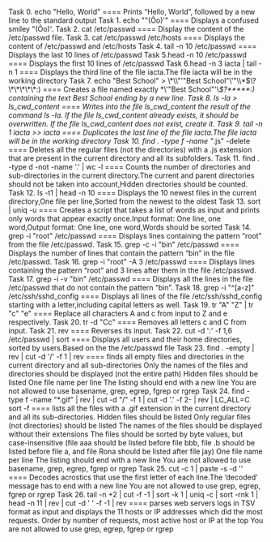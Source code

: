 Task 0. echo "Hello, World" ==== Prints “Hello, World”, followed by a new line to the standard output
Task 1. echo "\"(Ôo)'" ==== Displays a confused smiley "(Ôo)'.
Task 2. cat /etc/passwd ==== Display the content of the /etc/passwd file.
Task 3. cat /etc/passwd /etc/hosts ====  Displays the content of /etc/passwd and /etc/hosts
Task 4. tail -n 10 /etc/passwd ==== Displays the last 10 lines of /etc/passwd
Task 5.head -n 10 /etc/passwd ==== Displays the first 10 lines of /etc/passwd
Task 6.head -n 3 iacta | tail -n 1 ====  Displays the third line of the file iacta.The file iacta will be in the working directory
Task 7. echo "Best School" > \\\*\\\\"'\"Best School\"\\'"\\\\\*\$\\\?\\\*\\\*\\\*\\\*\\\*\:\) ====  Creates a file named exactly \*\\'"Best School"\'\\*$\?\*\*\*\*\*:) containing the text Best School ending by a new line.
Task 8. ls -la > ls_cwd_content ==== Writes  into the file ls_cwd_content the result of the command ls -la. If the file ls_cwd_content already exists, it should be overwritten. If the file ls_cwd_content does not exist, create it.
Task 9. tail -n 1 iacta >> iacta ====  Duplicates the last line of the file iacta.The file iacta will be in the working directory
Task 10. find . -type f -name "*.js" -delete ==== Deletes all the regular files (not the directories) with a .js extension that are present in the current directory and all its subfolders.
Task 11. find . -type d -not -name '.' | wc -l ==== Counts the number of directories and sub-directories in the current directory.The current and parent directories should not be taken into account,Hidden directories should be counted.
Task 12. ls -t1 | head -n 10 ==== Displays the 10 newest files in the current directory,One file per line,Sorted from the newest to the oldest
Task 13. sort | uniq -u ==== Creates a script that takes a list of words as input and prints only words that appear exactly once.Input format: One line, one word,Output format: One line, one word,Words should be sorted
Task 14. grep -i "root" /etc/passwd ==== Displays lines containing the pattern “root” from the file /etc/passwd.
Task 15. grep -c -i "bin" /etc/passwd ==== Displays the number of lines that contain the pattern “bin” in the file /etc/passwd.
Task 16. grep -i "root" -A 3 /etc/passwd ==== Displays lines containing the pattern “root” and 3 lines after them in the file /etc/passwd.
Task 17. grep -i -v "bin" /etc/passwd ==== Displays all the lines in the file /etc/passwd that do not contain the pattern “bin”.
Task 18. grep -i "^[a-z]" /etc/ssh/sshd_config ==== Displays all lines of the file /etc/ssh/sshd_config starting with a letter,including capital letters as well.
Task 19. tr "A" "Z" | tr "c" "e" ====  Replace all characters A and c from input to Z and e respectively.
Task 20. tr -d "Cc" ==== Removes all letters c and C from input.
Task 21. rev ==== Reverses its input.
Task 22. cut -d ':' -f 1,6 /etc/passwd | sort ==== Displays all users and their home directories, sorted by users.Based on the the /etc/passwd file
Task 23. find . -empty | rev | cut -d '/' -f 1 | rev ==== finds all empty files and directories in the current directory and all sub-directories
Only the names of the files and directories should be displayed (not the entire path)
Hidden files should be listed
One file name per line
The listing should end with a new line
You are not allowed to use basename, grep, egrep, fgrep or rgrep
Task 24. find -type f -name "*.gif" | rev | cut -d "/" -f 1 | cut -d '.' -f 2- | rev | LC_ALL=C sort -f ==== lists all the files with a .gif extension in the current directory and all its sub-directories.
Hidden files should be listed
Only regular files (not directories) should be listed
The names of the files should be displayed without their extensions
The files should be sorted by byte values, but case-insensitive (file aaa should be listed before file bbb, file .b should be listed before file a, and file Rona should be listed after file jay)
One file name per line
The listing should end with a new line
You are not allowed to use basename, grep, egrep, fgrep or rgrep
Task 25. cut -c 1 | paste -s -d '' ====  Decodes acrostics that use the first letter of each line.The ‘decoded’ message has to end with a new line
You are not allowed to use grep, egrep, fgrep or rgrep
Task 26. tail -n +2 | cut -f -1 | sort -k 1 | uniq -c | sort -rnk 1 | head -n 11 | rev | cut -d ' ' -f -1 | rev ==== parses web servers logs in TSV format as input and displays the 11 hosts or IP addresses which did the most requests.
Order by number of requests, most active host or IP at the top
You are not allowed to use grep, egrep, fgrep or rgrep
